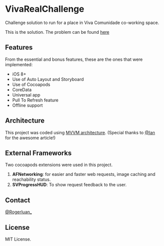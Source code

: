 # VivaRealChallenge
Challenge solution to run for a place in Viva Comunidade co-working space.

This is the solution. The problem can be found [here](https://github.com/VivaReal/join_us-ios)

## Features

From the essential and bonus features, these are the ones that were implemented:

- iOS 8+
- Use of Auto Layout and Storyboard
- Use of Cocoapods
- CoreData
- Universal app
- Pull To Refresh feature
- Offline support


## Architecture

This project was coded using [MVVM architecture](https://blog.ios-developers.io/dont-let-your-uiviewcontroller-think-for-itself/). (Special thanks to [@Ian](https://twitter.com/IanKay) for the awesome article!)

## External Frameworks

Two cocoapods extensions were used in this project.

1. **AFNetworking**: for easier and faster web requests, image caching and reachability status.
2. **SVProgressHUD**: To show request feedback to the user.

## Contact

[@Rogerluan\_](https://twitter.com/rogerluan_)

## License

MIT License.